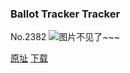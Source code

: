 ### Ballot Tracker Tracker
No.2382
![图片不见了~~~](https://imgs.xkcd.com/comics/ballot_tracker_tracker.png)

[原址](https://xkcd.com//2382) [下载](https://imgs.xkcd.com/comics/ballot_tracker_tracker.png)

